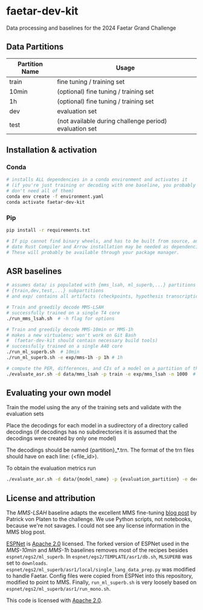 # faetar-dev-kit
Data processing and baselines for the 2024 Faetar Grand Challenge

## Data Partitions

| Partition Name | Usage |
| ------------- | ------------- |
| train | fine tuning / training set |
| 10min | (optional) fine tuning / training set |
| 1h | (optional) fine tuning / training set |
| dev | evaluation set |
| test | (not available during challenge period) evaluation set |

## Installation & activation

### Conda

``` sh
# installs ALL dependencies in a conda environment and activates it
# (if you're just training or decoding with one baseline, you probably
# don't need all of them)
conda env create -f environment.yaml
conda activate faetar-dev-kit
```

### Pip

``` sh
pip install -r requirements.txt

# If pip cannot find binary wheels, and has to be built from source, an up to
# date Rust Compiler and Arrow installation may be needed as dependencies.
# These will probably be available through your package manager.
```

## ASR baselines

``` sh
# assumes data/ is populated with {mms_lsah, ml_superb,...} partitions which have 
# {train,dev,test,...} subpartitions
# and exp/ contains all artifacts (checkpoints, hypothesis transcriptions, etc.)

# Train and greedily decode MMS-LSAH
# successfully trained on a single T4 core
./run_mms_lsah.sh  # -h flag for options

# Train and greedily decode MMS-10min or MMS-1h
# makes a new virtualenv; won't work on Git Bash
#  (faetar-dev-kit should contain necessary build tools)
# successfully trained on a single A40 core
./run_ml_superb.sh  # 10min
./run_ml_superb.sh -e exp/mms-1h -p 1h # 1h

# compute the PER, differences, and CIs of a model on a partition of the data directory
./evaluate_asr.sh -d data/mms_lsah -p train -e exp/mms_lsah -n 1000  # -h flag for options
```

## Evaluating your own model

Train the model using the any of the training sets and validate with the evaluation sets

Place the decodings for each model in a sudirectory of a directory called decodings (if decodings has no subdirectories it is assumed that the decodings were created by only one model)

The decodings should be named {partition}_*.trn.
The format of the trn files should have on each line: <transcription> (<file_id>).

To obtain the evaluation metrics run
``` sh
./evaluate_asr.sh -d data/{model_name} -p {evaluation_partition} -e decodings/{model_name} -r {per, cer, wer}
```

## License and attribution

The *MMS-LSAH* baseline adapts the excellent MMS fine-tuning [blog
post](https://huggingface.co/blog/mms_adapters) by Patrick von Platen to the
challenge. We use Python scripts, not notebooks, because we're not savages. I
could not see any license information in the MMS blog post.

[ESPNet](https://github.com/espnet/espnet/tree/master) is [Apache
2.0](./LICENSE) licensed. The forked version of ESPNet used in the *MMS-10min*
and *MMS-1h* baselines removes most of the recipes besides
`espnet/egs2/ml_superb`. In `espnet/egs2/TEMPLATE/asr1/db.sh`, `MLSUPERB` was
set to `downloads`. `espnet/egs2/ml_superb/asr1/local/single_lang_data_prep.py`
was modified to handle Faetar. Config files were copied from ESPNet into this
repository, modified to point to MMS. Finally, `run_ml_superb.sh` is very
loosely based on `espnet/egs2/ml_superb/asr1/run_mono.sh`.

This code is licensed with [Apache 2.0](./LICENSE).

